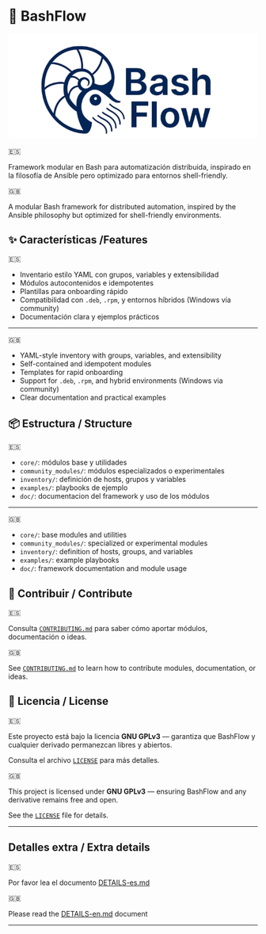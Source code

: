 # 🚀 BashFlow

![Logo BashFlow](./bashflow-logo.png)

🇪🇸 

Framework modular en Bash para automatización distribuida, inspirado en la filosofía de Ansible pero optimizado para entornos shell-friendly.

🇬🇧 

A modular Bash framework for distributed automation, inspired by the Ansible philosophy but optimized for shell-friendly environments.


## ✨ Características /Features
🇪🇸
- Inventario estilo YAML con grupos, variables y extensibilidad
- Módulos autocontenidos e idempotentes
- Plantillas para onboarding rápido
- Compatibilidad con `.deb`, `.rpm`, y entornos híbridos (Windows vía community)
- Documentación clara y ejemplos prácticos

---
🇬🇧
- YAML-style inventory with groups, variables, and extensibility
- Self-contained and idempotent modules
- Templates for rapid onboarding
- Support for `.deb`, `.rpm`, and hybrid environments (Windows via community)
- Clear documentation and practical examples

## 📦 Estructura / Structure
🇪🇸
- `core/`: módulos base y utilidades
- `community_modules/`: módulos especializados o experimentales
- `inventory/`: definición de hosts, grupos y variables
- `examples/`: playbooks de ejemplo
- `doc/`: documentacion del framework y uso de los módulos

---
🇬🇧
- `core/`: base modules and utilities
- `community_modules/`: specialized or experimental modules
- `inventory/`: definition of hosts, groups, and variables
- `examples/`: example playbooks
- `doc/`: framework documentation and module usage

## 🤝 Contribuir / Contribute
🇪🇸

Consulta [`CONTRIBUTING.md`](CONTRIBUTING.md) para saber cómo aportar módulos, documentación o ideas.

🇬🇧

See [`CONTRIBUTING.md`](CONTRIBUTING.md) to learn how to contribute modules, documentation, or ideas.

## 📄 Licencia / License
🇪🇸

Este proyecto está bajo la licencia **GNU GPLv3** — garantiza que BashFlow y cualquier derivado permanezcan libres y abiertos.  

Consulta el archivo [`LICENSE`](LICENSE) para más detalles.  

🇬🇧

This project is licensed under **GNU GPLv3** — ensuring BashFlow and any derivative remains free and open.

See the [`LICENSE`](LICENSE) file for details.


---

## Detalles extra  / Extra details

🇪🇸

Por favor lea el documento [DETAILS-es.md](docs/DETAILS-es.md)

🇬🇧

Please read the [DETAILS-en.md](docs/DETAILS-en.md) document

---
